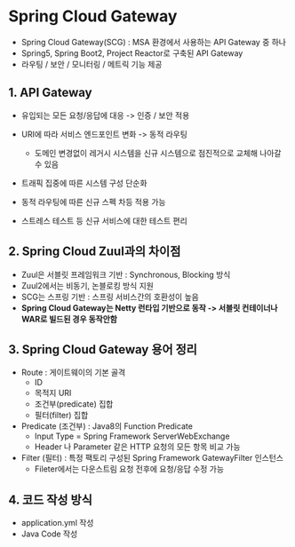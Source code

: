# Spring Cloud Gateway

- Spring Cloud Gateway(SCG) : MSA 환경에서 사용하는 API Gateway 중 하나
- Spring5, Spring Boot2, Project Reactor로 구축된 API Gateway
- 라우팅 / 보안 / 모니터링 / 메트릭 기능 제공



## 1. API Gateway

- 유입되는 모든 요청/응답에 대응 -> 인증 / 보안 적용

- URI에 따라 서비스 엔드포인트 변화 -> 동적 라우팅 

  - 도메인 변경없이 레거시 시스템을 신규 시스템으로 점진적으로 교체해 나아갈 수 있음

- 트래픽 집중에 따른 시스템 구성 단순화

- 동적 라우팅에 따른 신규 스펙 차등 적용 가능

- 스트레스 테스트 등 신규 서비스에 대한 테스트 편리

  

## 2. Spring Cloud Zuul과의 차이점

* Zuul은 서블릿 프레임워크 기반 : Synchronous, Blocking 방식
* Zuul2에서는 비동기, 논블로킹 방식 지원
* SCG는 스프링 기반 : 스프링 서비스간의 호환성이 높음
* **Spring Cloud Gateway는 Netty 런타입 기반으로 동작 -> 서블릿 컨테이너나 WAR로 빌드된 경우 동작안함**



## 3. Spring Cloud Gateway 용어 정리

- Route : 게이트웨이의 기본 골격
  - ID
  - 목적지 URI
  - 조건부(predicate) 집합
  - 필터(filter) 집합
- Predicate (조건부) : Java8의 Function Predicate
  - Input Type = Spring Framework ServerWebExchange
  - Header 나 Parameter 같은 HTTP 요청의 모든 항목 비교 가능
- Filter (필터) : 특정 팩토리 구성된 Spring Framework GatewayFilter 인스턴스
  - Fileter에서는 다운스트림 요청 전후에 요청/응답 수정 가능



## 4. 코드 작성 방식

* application.yml 작성
* Java Code 작성